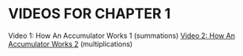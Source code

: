 #  VIDEOS FOR CHAPTER 1 
Video 1: How An Accumulator Works 1 (summations)
[Video 2: How An Accumulator Works 2](https://www.youtube.com/watch?v=Vy164SNO-8I) (multiplications)
